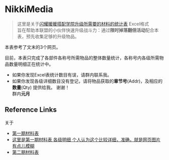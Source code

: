 # NikkiMedia

> 这里是关于[闪耀暖暖搭配学院升级所需要的材料的统计表](https://github.com/Furret2018/NikkiMedia/blob/master/%E9%97%AA%E8%80%80%E6%9A%96%E6%9A%96.xlsx) Excel格式   
> 旨在帮助本联盟的小伙伴快速升级战斗力：通过**限时掉落翻倍活动**配合本表，预先收集足够的升级物品。

本表参考了文末的3个网页。

目前，本表只完成了各部件各称号所需物品的整体数量统计，各称号内各级所需物品数量明细正在统计中。   
- 如果你发现Excel表统计数目有误，请群内联系我。  
- 如果你发现各级详细数目没有登记，请将物品获取的**章节号**(Addr)，及相应的**数量**(Qty) 提供给我。 
谢谢！  
群内**元月**






Reference Links
---------------
关于
- [第一期材料表](https://baijiahao.baidu.com/s?id=1642283012403742712&wfr=spider&for=pc)
- [这里是第一期材料表 各级明细 个人认为这个比较详细，准确，就是网页图片有点儿模糊](https://www.9k9k.com/shouyou/syll_135060.html)
- [第二期材料表](http://www.gamedog.cn/games/a/2765264.html)


